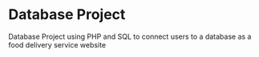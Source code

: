 # Database Project

Database Project using PHP and SQL to connect users to a database as a food delivery service website
